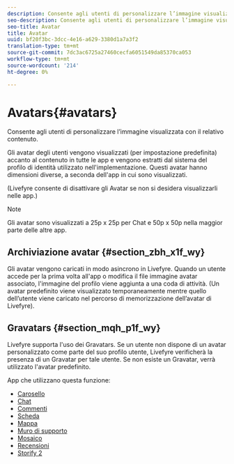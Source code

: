 ```yaml
---
description: Consente agli utenti di personalizzare l’immagine visualizzata con il relativo contenuto.
seo-description: Consente agli utenti di personalizzare l’immagine visualizzata con il relativo contenuto.
seo-title: Avatar
title: Avatar
uuid: bf20f3bc-3dcc-4e16-a629-3380d1a7a3f2
translation-type: tm+mt
source-git-commit: 7dc3ac6725a27460cecfa6051549da85370ca053
workflow-type: tm+mt
source-wordcount: '214'
ht-degree: 0%

---
```



# Avatars{#avatars}

Consente agli utenti di personalizzare l’immagine visualizzata con il relativo contenuto.

Gli avatar degli utenti vengono visualizzati (per impostazione predefinita) accanto al contenuto in tutte le app e vengono estratti dal sistema del profilo di identità utilizzato nell&#39;implementazione. Questi avatar hanno dimensioni diverse, a seconda dell&#39;app in cui sono visualizzati.

(Livefyre consente di disattivare gli Avatar se non si desidera visualizzarli nelle app.)

>[!NOTE]
>
>Gli avatar sono visualizzati a 25p x 25p per Chat e 50p x 50p nella maggior parte delle altre app.

## Archiviazione avatar {#section_zbh_x1f_wy}

Gli avatar vengono caricati in modo asincrono in Livefyre. Quando un utente accede per la prima volta all&#39;app o modifica il file immagine avatar associato, l&#39;immagine del profilo viene aggiunta a una coda di attività. (Un avatar predefinito viene visualizzato temporaneamente mentre quello dell’utente viene caricato nel percorso di memorizzazione dell’avatar di Livefyre).

## Gravatars {#section_mqh_p1f_wy}

Livefyre supporta l&#39;uso dei Gravatars. Se un utente non dispone di un avatar personalizzato come parte del suo profilo utente, Livefyre verificherà la presenza di un Gravatar per tale utente. Se non esiste un Gravatar, verrà utilizzato l&#39;avatar predefinito.


App che utilizzano questa funzione:

* [Carosello](/help/using/c-about-apps/c-carousel-app/c-carousel-app.md#c_carousel_app)
* [Chat](/help/using/c-about-apps/c-chat-app/c-chat-app.md#c_chat_app)
* [Commenti](/help/using/c-about-apps/c-comments/c-comments.md)
* [Scheda](/help/using/c-about-apps/c-feature-card-app/c-feature-card-app.md#c_feature_card_app)
* [Mappa](/help/using/c-about-apps/c-map-app/c-map-app.md#c_map_app)
* [Muro di supporto](/help/using/c-about-apps/c-media-wall-app/c-media-wall-app.md#c_media_wall_app)
* [Mosaico](/help/using/c-about-apps/c-mosaic-app/c-mosaic-app.md#c_mosaic_app)
* [Recensioni](/help/using/c-about-apps/c-reviews-app/c-reviews-app.md#c_reviews_app)
* [Storify 2](/help/using/c-about-apps/c-storify2/c-storify2.md#c_storify2)

